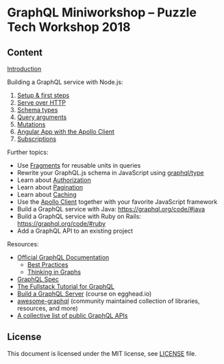 # GraphQL Miniworkshop – Puzzle Tech Workshop 2018

## Content

[Introduction](https://slides.com/hupf/tws18-graphql/)

Building a GraphQL service with Node.js:

1. [Setup & first steps](01_setup.md)
1. [Serve over HTTP](02_express.md)
1. [Schema types](03_types.md)
1. [Query arguments](04_arguments.md)
1. [Mutations](05_mutations.md)
1. [Angular App with the Apollo Client](06_apollo.md)
1. [Subscriptions](07_subscriptions.md)

Further topics:

* Use [Fragments](https://graphql.github.io/learn/queries/#fragments) for reusable units in queries
* Rewrite your GraphQL.js schema in JavaScript using [graphql/type](https://graphql.github.io/graphql-js/type/)
* Learn about [Authorization](https://graphql.org/learn/authorization/)
* Learn about [Pagination](https://graphql.org/learn/pagination/)
* Learn about [Caching](https://graphql.org/learn/caching/)
* Use the [Apollo Client](https://www.apollographql.com/client) together with your favorite JavaScript framework
* Build a GraphQL service with Java: https://graphql.org/code/#java
* Build a GraphQL service with Ruby on Rails: https://graphql.org/code/#ruby
* Add a GraphQL API to an existing project

Resources:

* [Official GraphQL Documentation](https://graphql.org/learn/)
  * [Best Practices](https://graphql.org/learn/best-practices/)
  * [Thinking in Graphs](https://graphql.org/learn/thinking-in-graphs/)
* [GraphQL Spec](https://facebook.github.io/graphql/)
* [The Fullstack Tutorial for GraphQL](https://graphql.org/learn/)
* [Build a GraphQL Server](https://egghead.io/courses/build-a-graphql-server) (course on egghead.io)
* [awesome-graphql](https://github.com/chentsulin/awesome-graphql) (community maintained collection of libraries, resources, and more)
* [A collective list of public GraphQL APIs](https://github.com/APIs-guru/graphql-apis)

## License

This document is licensed under the MIT license, see [LICENSE](LICENSE) file.
